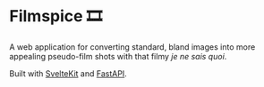 # Filmspice 🎞️

A web application for converting standard, bland images into more appealing pseudo-film shots with that filmy *je ne sais quoi*.

Built with [SvelteKit](https://kit.svelte.dev) and [FastAPI](https://fastapi.tiangolo.com/).
